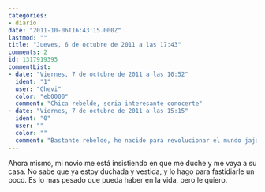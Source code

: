 ```yaml
---
categories:
- diario
date: "2011-10-06T16:43:15.000Z"
lastmod: ""
title: "Jueves, 6 de octubre de 2011 a las 17:43"
comments: 2
id: 1317919395
commentList:
- date: "Viernes, 7 de octubre de 2011 a las 10:52"
  ident: "1"
  user: "Chevi"
  color: "eb0000"
  comment: "Chica rebelde, seria interesante conocerte"
- date: "Viernes, 7 de octubre de 2011 a las 15:15"
  ident: "0"
  user: ""
  color: ""
  comment: "Bastante rebelde, he nacido para revolucionar el mundo jajaja"
---
```


Ahora mismo, mi novio me está insistiendo en que me duche y me vaya a su casa. No sabe que ya estoy duchada y vestida, y lo hago para fastidiarle un poco. Es lo mas pesado que pueda haber en la vida, pero le quiero.